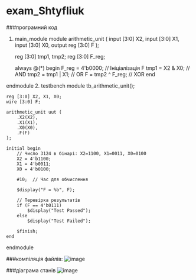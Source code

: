 # exam_Shtyfliuk

###програмний код
1. main_module
module arithmetic_unit (
    input  [3:0] X2,
    input  [3:0] X1,
    input  [3:0] X0,
    output reg [3:0] F
);

    reg [3:0] tmp1, tmp2;
    reg [3:0] F_reg;

    always @(*) begin
        F_reg = 4'b0000;             // Ініціалізація F
        tmp1 = X2 & X0;              // AND
        tmp2 = tmp1 | X1;            // OR
        F = tmp2 ^ F_reg;            // XOR
    end

endmodule
2. testbench
module tb_arithmetic_unit();

    reg [3:0] X2, X1, X0;
    wire [3:0] F;

    arithmetic_unit uut (
        .X2(X2),
        .X1(X1),
        .X0(X0),
        .F(F)
    );

    initial begin
        // Число 3124 в бінарі: X2=1100, X1=0011, X0=0100
        X2 = 4'b1100;
        X1 = 4'b0011;
        X0 = 4'b0100;

        #10;  // Час для обчислення

        $display("F = %b", F);

        // Перевірка результатів
        if (F == 4'b0111) 
            $display("Test Passed");
        else
            $display("Test Failed");

        $finish;
    end
endmodule

###компіляція файлів:
![image](https://github.com/user-attachments/assets/23b07910-eb9e-48c2-b44b-d9a8cd4e9482)

###діаграма станів
![image](https://github.com/user-attachments/assets/97260ef8-b2cb-4d68-92de-cfe29e664f4b)

